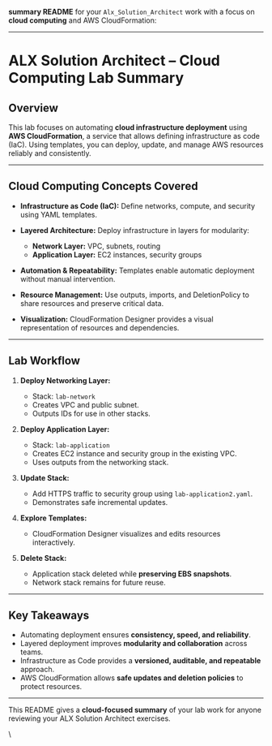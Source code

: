  **summary README** for your `Alx_Solution_Architect` work with a focus on **cloud computing** and AWS CloudFormation:

---

# ALX Solution Architect – Cloud Computing Lab Summary

## Overview

This lab focuses on automating **cloud infrastructure deployment** using **AWS CloudFormation**, a service that allows defining infrastructure as code (IaC). Using templates, you can deploy, update, and manage AWS resources reliably and consistently.

---

## Cloud Computing Concepts Covered

* **Infrastructure as Code (IaC):** Define networks, compute, and security using YAML templates.
* **Layered Architecture:** Deploy infrastructure in layers for modularity:

  * **Network Layer:** VPC, subnets, routing
  * **Application Layer:** EC2 instances, security groups
* **Automation & Repeatability:** Templates enable automatic deployment without manual intervention.
* **Resource Management:** Use outputs, imports, and DeletionPolicy to share resources and preserve critical data.
* **Visualization:** CloudFormation Designer provides a visual representation of resources and dependencies.

---

## Lab Workflow

1. **Deploy Networking Layer:**

   * Stack: `lab-network`
   * Creates VPC and public subnet.
   * Outputs IDs for use in other stacks.

2. **Deploy Application Layer:**

   * Stack: `lab-application`
   * Creates EC2 instance and security group in the existing VPC.
   * Uses outputs from the networking stack.

3. **Update Stack:**

   * Add HTTPS traffic to security group using `lab-application2.yaml`.
   * Demonstrates safe incremental updates.

4. **Explore Templates:**

   * CloudFormation Designer visualizes and edits resources interactively.

5. **Delete Stack:**

   * Application stack deleted while **preserving EBS snapshots**.
   * Network stack remains for future reuse.

---

## Key Takeaways

* Automating deployment ensures **consistency, speed, and reliability**.
* Layered deployment improves **modularity and collaboration** across teams.
* Infrastructure as Code provides a **versioned, auditable, and repeatable** approach.
* AWS CloudFormation allows **safe updates and deletion policies** to protect resources.

---

This README gives a **cloud-focused summary** of your lab work for anyone reviewing your ALX Solution Architect exercises.

\\
